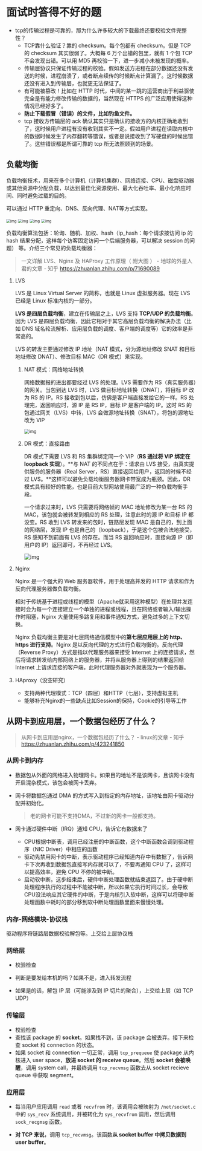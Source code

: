 # 面试时答得不好的题

+ tcp的传输过程是可靠的，那为什么许多较大的下载最终还要校验文件完整性？
  + TCP靠什么验证？靠的 checksum。每个包都有 checksum。但是 TCP 的 checksum 其实很弱了。大概每 6 万个出错的包里，就有 1 个包 TCP 不会发现出错。可以用 MD5 再校验一下，进一步减小未被发现的概率。
  + 传输层协议只保证传输过程的校验。假如发送方进程在部分数据还没有发送的时候，进程崩溃了，或者断点续传的时候断点计算漏了。这时候数据还没有进入到传输层，也就更无法保证了。
  + 有可能被篡改！比如在 HTTP 时代，中间的某一跳的运营商出于利益驱使完全是有能力修改传输的数据的，当然现在 HTTPS 的广泛应用使得这种情况已经好多了。
  + **防止下载假冒（错误）的文件，比如钓鱼文件。**
  + tcp 接收方传输层的 ack 确认其实只是确认的接收方的内核正确地收到了，这时候用户进程有没有收到其实不一定。假如用户进程在读取内核中的数据时候发生了内存翻转等错误，或者是说接收到了写硬盘的时候出错了。这些错误都是所谓可靠的 tcp 所无法照顾到的场景。

## 负载均衡

负载均衡技术，用来在多个计算机（计算机集群）、网络连接、CPU、磁盘驱动器或其他资源中分配负载，以达到最佳化资源使用、最大化吞吐率、最小化响应时间、同时避免过载的目的。

可以通过 HTTP 重定向、DNS、反向代理、NAT等方式实现。

<img src="v2-7c9156e028659ea164d0d92e69c88383_1440w.jpg" alt="img" style="zoom: 67%;" />

<img src="v2-3b2dc25ad7ddf0ae86992c2972fabbd3_1440w.jpg" alt="img" style="zoom:67%;" />

<img src="v2-843cbee5c1f776922a73305ddd597f01_1440w.jpg" alt="img" style="zoom:67%;" />

<img src="v2-7c5cf88cb54a457d96a5fd1edee1d7c5_1440w.jpg" alt="img" style="zoom:67%;" />

负载均衡算法包括：轮询、随机、加权、hash（ip_hash：每个请求按访问 ip 的 hash 结果分配，这样每个访客固定访问一个后端服务器，可以解决 session 的问题） 等。介绍三个常见的负载均衡器：

> 一文详解 LVS、Nginx 及 HAProxy 工作原理（ 附大图 ） - 地球的外星人君的文章 - 知乎 https://zhuanlan.zhihu.com/p/71690089

1. LVS
   
   LVS 是 Linux Virtual Server 的简称，也就是 Linux 虚拟服务器。现在 LVS 已经是 Linux 标准内核的一部分。
   
   **LVS 是四层负载均衡**，建立在传输层之上，LVS 支持 **TCP/UDP 的负载均衡**。因为 LVS 是四层负载均衡，因此它相对于其它高层负载均衡的解决办法（比如 DNS 域名轮流解析、应用层负载的调度、客户端的调度等）它的效率是非常高的。
   
   LVS 的转发主要通过修改 IP 地址（NAT 模式，分为源地址修改 SNAT 和目标地址修改 DNAT）、修改目标 MAC（DR 模式）来实现。
   
   1. NAT 模式：网络地址转换
      
      网络数据报的进出都要经过 LVS 的处理。LVS 需要作为 RS（真实服务器）的网关。当包到达 LVS 时，LVS 做目标地址转换（DNAT），将目标 IP 改为 RS 的 IP。RS 接收到包以后，仿佛是客户端直接发给它的一样。RS 处理完，返回响应时，源 IP 是 RS IP，目标 IP 是客户端的 IP。这时 RS 的包通过网关（LVS）中转，LVS 会做源地址转换（SNAT），将包的源地址改为 VIP
      
      <img src="v2-7cc1d4d17586ccfef91ddf2a8075617b_720w.jpg" alt="img" style="zoom:80%;" />
   
   2. DR 模式：直接路由
      
      DR 模式下需要 LVS 和 RS 集群绑定同一个 VIP（**RS 通过将 VIP 绑定在 loopback 实现**）。**与 NAT 的不同点在于：请求由 LVS 接受，由真实提供服务的服务器（Real Server，RS）直接返回给用户，返回的时候不经过 LVS。**这样可以避免负载均衡服务器网卡带宽成为瓶颈。因此，DR 模式具有较好的性能，也是目前大型网站使用最广泛的一种负载均衡手段。
      
      一个请求过来时，LVS 只需要将网络帧的 MAC 地址修改为某一台 RS 的 MAC，该包就会被转发到相应的 RS 处理，注意此时的源 IP 和目标 IP 都没变。RS 收到 LVS 转发来的包时，链路层发现 MAC 是自己的，到上面的网络层，发现 IP 也是自己的（loopback），于是这个包被合法地接受，RS 感知不到前面有 LVS 的存在。而当 RS 返回响应时，直接向源 IP（即用户的 IP）返回即可，不再经过 LVS。
      
      ![img](v2-9f1ae3b97930d796d81b619d34783d3a_720w.jpg)

2. Nginx
   
   Nginx 是一个强大的 Web 服务器软件，用于处理高并发的 HTTP 请求和作为反向代理服务器做负载均衡。
   
   相对于传统基于进程或线程的模型（Apache就采用这种模型）在处理并发连接时会为每一个连接建立一个单独的进程或线程，且在网络或者输入/输出操作时阻塞，Nginx 大量使用多路复用和事件通知方式，避免过多的上下文切换。
   
   Nginx 负载均衡主要是对七层网络通信模型中的**第七层应用层上的 http、https 进行支持**。Nginx 是以反向代理的方式进行负载均衡的。反向代理（Reverse Proxy）方式是指以代理服务器来接受 Internet 上的连接请求，然后将请求转发给内部网络上的服务器，并将从服务器上得到的结果返回给 Internet 上请求连接的客户端，此时代理服务器对外就表现为一个服务器。

3. HAproxy（没空研究）
   
   + 支持两种代理模式：TCP（四层）和HTTP（七层），支持虚拟主机
   + 能够补充Nginx的一些缺点比如Session的保持，Cookie的引导等工作

## 从网卡到应用层，一个数据包经历了什么？

> 从网卡到应用层nginx，一个数据包经历了什么？ - linux的文章 - 知乎 https://zhuanlan.zhihu.com/p/423241850

### 从网卡到内存

+ 数据包从外面的网络进入物理网卡。如果目的地址不是该网卡，且该网卡没有开启混杂模式，该包会被网卡丢弃。

+ 网卡将数据包通过 DMA 的方式写入到指定的内存地址，该地址由网卡驱动分配并初始化。
  
  > 老的网卡可能不支持DMA，不过新的网卡一般都支持。

+ 网卡通过硬件中断（IRQ）通知 CPU，告诉它有数据来了
  
  + CPU根据中断表，调用已经注册的中断函数，这个中断函数会调到驱动程序（NIC Driver）中相应的函数
  + 驱动先禁用网卡的中断，表示驱动程序已经知道内存中有数据了，告诉网卡下次再收到数据包直接写内存就可以了，不要再通知 CPU 了，这样可以提高效率，避免 CPU 不停的被中断。
  + 启动软中断。这步结束后，硬件中断处理函数就结束返回了。由于硬中断处理程序执行的过程中不能被中断，所以如果它执行时间过长，会导致CPU没法响应其它硬件的中断，于是内核引入软中断，这样可以将硬中断处理函数中耗时的部分移到软中断处理函数里面来慢慢处理。

### 内存-网络模块-协议栈

驱动程序将链路层数据校验解包等。上交给上层协议栈

### 网络层

+ 校验检查

+ 判断是要发给本机的吗？如果不是，进入转发流程

+ 如果是的话，解包 IP 层（可能涉及到 IP 切片的聚合），上交给上层（如 TCP UDP）

### 传输层

+ 校验检查
+ 查找该 package 的 **socket**。如果找不到，该 package 会被丢弃。接下来检查 socket 和 connection 的状态。
+ 如果 socket 和 connection 一切正常，调用 `tcp_prequeue` 使 package 从内核进入 user space，**放进 socket 的 receive queue**。然后 **socket 会被唤醒**，调用 system call，并最终调用 `tcp_recvmsg` 函数去从 socket recieve queue 中获取 segment。

### 应用层

+ 每当用户应用调用 `read` 或者 `recvfrom` 时，该调用会被映射为 `/net/socket.c` 中的 `sys_recv` 系统调用，并被转化为 `sys_recvfrom` 调用，然后调用 `sock_recgmsg` 函数。

+ **对 TCP 来说**，调用 `tcp_recvmsg`。该函数**从 socket buffer 中拷贝数据到 user buffer**。
